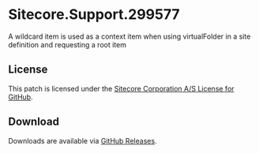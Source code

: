 # Sitecore.Support.299577
A wildcard item is used as a context item when using virtualFolder in a site definition and requesting a root item

## License  
This patch is licensed under the [Sitecore Corporation A/S License for GitHub](https://github.com/sitecoresupport/Sitecore.Support.299577/blob/master/LICENSE).  

## Download  
Downloads are available via [GitHub Releases](https://github.com/sitecoresupport/Sitecore.Support.299577/releases).  
